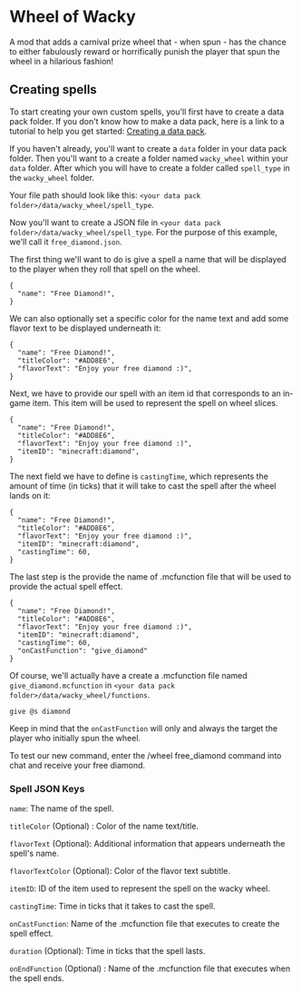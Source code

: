 # Wheel of Wacky

A mod that adds a carnival prize wheel that - when spun - has the chance to either fabulously reward or horrifically punish the player that spun the wheel in a hilarious fashion! 

## Creating spells

To start creating your own custom spells, you'll first have to create a data pack folder. If you don't know how to make a data pack, here is a link to a tutorial to help you get started: [Creating a data pack](https://minecraft.wiki/w/Tutorials/Creating_a_data_pack).

If you haven't already, you'll want to create a `data` folder in your data pack folder. Then you'll want to a create a folder named `wacky_wheel` within your `data` folder. After which you will have to create a folder called `spell_type` in the `wacky_wheel` folder. 

Your file path should look like this: `<your data pack folder>/data/wacky_wheel/spell_type`. 

Now you'll want to create a JSON file in  `<your data pack folder>/data/wacky_wheel/spell_type`. For the purpose of this example, we'll call it `free_diamond.json`. 

The first thing we'll want to do is give a spell a name that will be displayed to the player when they roll that spell on the wheel.

```
{
  "name": "Free Diamond!",
}
```

We can also optionally set a specific color for the name text and add some flavor text to be displayed underneath it:

```
{
  "name": "Free Diamond!",
  "titleColor": "#ADD8E6",
  "flavorText": "Enjoy your free diamond :)",
}
```

Next, we have to provide our spell with an item id that corresponds to an in-game item. This item will be used to represent the spell on wheel slices. 

```
{
  "name": "Free Diamond!",
  "titleColor": "#ADD8E6",
  "flavorText": "Enjoy your free diamond :)",
  "itemID": "minecraft:diamond",
}
```

The next field we have to define is `castingTime`, which represents the amount of time (in ticks) that it will take to cast the spell after the wheel lands on it:

```
{
  "name": "Free Diamond!",
  "titleColor": "#ADD8E6",
  "flavorText": "Enjoy your free diamond :)",
  "itemID": "minecraft:diamond",
  "castingTime": 60,
}
```

The last step is the provide the name of .mcfunction file that will be used to provide the actual spell effect. 

```
{
  "name": "Free Diamond!",
  "titleColor": "#ADD8E6",
  "flavorText": "Enjoy your free diamond :)",
  "itemID": "minecraft:diamond",
  "castingTime": 60,
  "onCastFunction": "give_diamond"
}
```

Of course, we'll actually have a create a .mcfunction file named `give_diamond.mcfunction` in `<your data pack folder>/data/wacky_wheel/functions`. 

```
give @s diamond
```

Keep in mind that the `onCastFunction` will only and always the target the player who initially spun the wheel. 

To test our new command, enter the /wheel free_diamond command into chat and receive your free diamond. 

### Spell JSON Keys

`name`: The name of the spell.

`titleColor` (Optional) : Color of the name text/title.

`flavorText` (Optional): Additional information that appears underneath the spell's name. 

`flavorTextColor` (Optional): Color of the flavor text subtitle. 

`itemID`: ID of the item used to represent the spell on the wacky wheel. 

`castingTime`: Time in ticks that it takes to cast the spell.

`onCastFunction`: Name of the .mcfunction file that executes to create the spell effect.

`duration` (Optional): Time in ticks that the spell lasts.

`onEndFunction` (Optional) : Name of the .mcfunction file that executes when the spell ends. 


